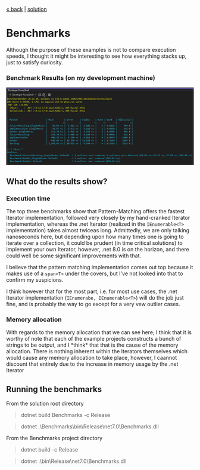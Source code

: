 [« back](../README.md#do-you-need-to-know-how-to-implement-design-patterns) | [solution](./)
# Benchmarks 
Although the purpose of these examples is not to compare execution speeds, I thought it might be interesting to see how everything stacks up, just to satisfy curiosity.

### Benchmark Results (on my development machine)

![benchamark results](../images/benchmarks.png)

## What do the results show?
### Execution time
The top three benchmarks show that Pattern-Matching offers the fastest Iterator implementation, followed very closely by my hand-cranked Iterator implementation, whereas the .net Iterator (realized in the `IEnumerable<T>` implementation) takes almost twiceas long. Admittedly, we are only talking nanoseconds here, but depending upon how many times one is going to iterate over a collection, it could be prudent (in time critical solutions) to implement your own Iterator, however, .net 8.0 is on the horizon, and there could well be some significant improvements with that.

I believe that the pattern matching implementation comes out top because it makes use of a `span<T>` under the covers, but I've not looked into that to confirm my suspicions.

I think however that for the most part, i.e. for most use cases, the .net Iterator implementation (`IEnumerabe, IEnumerable<T>`) will do the job just fine, and is probably the way to go except for a very vew outlier cases.

### Memory allocation
With regards to the memory allocation that we can see here; I think that it is worthy of note that each of the example projects constructs a bunch of strings to be output, and I \*think\* that that is the cause of the memory allocation. There is nothing inherent within the Iterators themselves which would cause any memory allocation to take place, however, I caannot discount that entirely due to the increase in memory usage by the .net Iterator

## Running the benchmarks
From the solution root directory
> dotnet build Benchmarks -c Release

> dotnet .\Benchmarks\bin\Release\net7.0\Benchmarks.dll

From the Benchmarks project directory
> dotnet build -c Release

> dotnet .\bin\Release\net7.0\Benchmarks.dll

